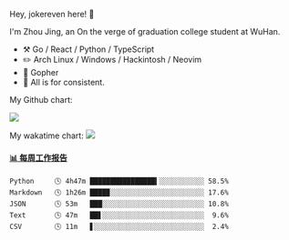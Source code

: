 Hey, jokereven here! 👋

I'm Zhou Jing, an On the verge of graduation college student at WuHan.

-   :hammer_and_pick: Go / React / Python / TypeScript
-   :pencil2: Arch Linux / Windows / Hackintosh / Neovim
-   :seedling: Gopher
-   :thought_balloon: All is for consistent.

My Github chart:

![](https://ghchart.rshah.org/JonnieWayy)

My wakatime chart:
![](https://wakatime.com/share/@jokereven/1679dc82-4bf9-4b63-9203-390d608503de.png)

<!-- waka-box start -->
#### <a href="https://gist.github.com/9f8118785e2d128d746db5f61b0e0a2a" target="_blank">📊 每周工作报告</a>
```text
Python     🕓 4h47m ████████████████▍░░░░░░░░░░░ 58.5%
Markdown   🕓 1h26m ████▉░░░░░░░░░░░░░░░░░░░░░░░ 17.6%
JSON       🕓 53m   ███░░░░░░░░░░░░░░░░░░░░░░░░░ 10.8%
Text       🕓 47m   ██▋░░░░░░░░░░░░░░░░░░░░░░░░░  9.6%
CSV        🕓 11m   ▋░░░░░░░░░░░░░░░░░░░░░░░░░░░  2.4%
```
<!-- Powered by https://github.com/journey-ad/waka-box-go . -->
<!-- waka-box end -->
